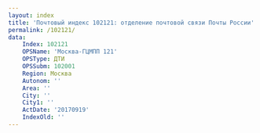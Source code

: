 ```yaml
---
layout: index
title: 'Почтовый индекс 102121: отделение почтовой связи Почты России'
permalink: /102121/
data:
    Index: 102121
    OPSName: 'Москва-ГЦМПП 121'
    OPSType: ДТИ
    OPSSubm: 102001
    Region: Москва
    Autonom: ''
    Area: ''
    City: ''
    City1: ''
    ActDate: '20170919'
    IndexOld: ''
---
```

